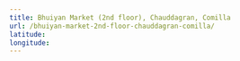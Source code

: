 ```yaml
---
title: Bhuiyan Market (2nd floor), Chauddagran, Comilla
url: /bhuiyan-market-2nd-floor-chauddagran-comilla/
latitude: 
longitude: 
---
```

